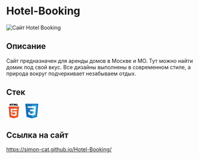 # Hotel-Booking

<img src="https://github.com/simon-Cat/Hotel-Booking/assets/110557132/8b7776c1-3a78-4514-bc53-ddf92f3fc170" alt="Сайт Hotel Booking">

## Описание 

Сайт предназначен для аренды домов в Москве и МО.
Тут можно найти домик под свой вкус.
Все дизайны выполнены в современном стиле, а природа вокруг подчеркивает незабываем отдых. 

## Стек

   <div>
     <img src="https://github.com/devicons/devicon/blob/master/icons/html5/html5-original-wordmark.svg" title="HTML 5" alt="HTML 5" width="40" height="40"/>&nbsp;
     <img src="https://github.com/devicons/devicon/blob/master/icons/css3/css3-original.svg" title="CSS 3" alt="CSS 3" width="40" height="40"/>&nbsp;
   </div>

## Ссылка на сайт

https://simon-cat.github.io/Hotel-Booking/
